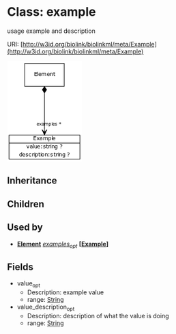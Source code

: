 # Class: example


usage example and description

URI: [http://w3id.org/biolink/biolinkml/meta/Example](http://w3id.org/biolink/biolinkml/meta/Example)

![img](images/Example.png)
## Inheritance

## Children

## Used by

 *  **[Element](Element.md)** *[examples](examples.md)<sub>opt</sub>*  **[[Example](Example.md)]**
## Fields

 * value<sub>opt</sub>
    * Description: example value
    * range: [String](String.md)
 * value_description<sub>opt</sub>
    * Description: description of what the value is doing
    * range: [String](String.md)
